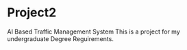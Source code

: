 # Project2
AI Based Traffic Management System
This is a project for my undergraduate Degree Reguirements.
